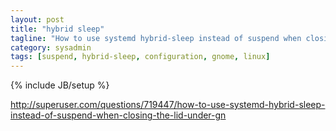 ```yaml
---
layout: post
title: "hybrid sleep"
tagline: "How to use systemd hybrid-sleep instead of suspend when closing the lid under gnome in linux?"
category: sysadmin
tags: [suspend, hybrid-sleep, configuration, gnome, linux]
---
```

{% include JB/setup %}

http://superuser.com/questions/719447/how-to-use-systemd-hybrid-sleep-instead-of-suspend-when-closing-the-lid-under-gn
